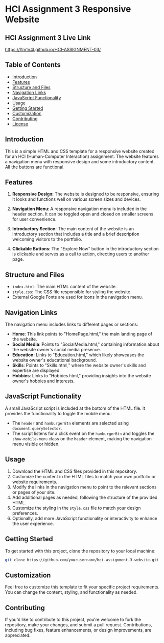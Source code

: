 
# HCI Assignment 3 Responsive Website
## HCI Assignment 3 Live Link
https://l1m1n4l.github.io/HCI-ASSIGNMENT-03/
## Table of Contents
- [Introduction](#introduction)
- [Features](#features)
- [Structure and Files](#structure-and-files)
- [Navigation Links](#navigation-links)
- [JavaScript Functionality](#javascript-functionality)
- [Usage](#usage)
- [Getting Started](#getting-started)
- [Customization](#customization)
- [Contributing](#contributing)
- [License](#license)

## Introduction

This is a simple HTML and CSS template for a responsive website created for an HCI (Human-Computer Interaction) assignment. The website features a navigation menu with responsive design and some introductory content. All the buttons are functional.

## Features

1. **Responsive Design**: The website is designed to be responsive, ensuring it looks and functions well on various screen sizes and devices.

2. **Navigation Menu**: A responsive navigation menu is included in the header section. It can be toggled open and closed on smaller screens for user convenience.

3. **Introductory Section**: The main content of the website is an introductory section that includes a title and a brief description welcoming visitors to the portfolio.

4. **Clickable Buttons**: The "Explore Now" button in the introductory section is clickable and serves as a call to action, directing users to another page.

## Structure and Files

- `index.html`: The main HTML content of the website.
- `style.css`: The CSS file responsible for styling the website.
- External Google Fonts are used for icons in the navigation menu.

## Navigation Links

The navigation menu includes links to different pages or sections:

- **Home**: This link points to "HomePage.html," the main landing page of the website.
- **Social Media**: Points to "SocialMedia.html," containing information about the website owner's social media presence.
- **Education**: Links to "Education.html," which likely showcases the website owner's educational background.
- **Skills**: Points to "Skills.html," where the website owner's skills and expertise are displayed.
- **Hobbies**: Links to "Hobbies.html," providing insights into the website owner's hobbies and interests.

## JavaScript Functionality

A small JavaScript script is included at the bottom of the HTML file. It provides the functionality to toggle the mobile menu:

- The `header` and `hamburgerBtn` elements are selected using `document.querySelector`.
- The script listens for a click event on the `hamburgerBtn` and toggles the `show-mobile-menu` class on the `header` element, making the navigation menu visible or hidden.

## Usage

1. Download the HTML and CSS files provided in this repository.
2. Customize the content in the HTML files to match your own portfolio or website requirements.
3. Modify the links in the navigation menu to point to the relevant sections or pages of your site.
4. Add additional pages as needed, following the structure of the provided HTML.
5. Customize the styling in the `style.css` file to match your design preferences.
6. Optionally, add more JavaScript functionality or interactivity to enhance the user experience.

## Getting Started

To get started with this project, clone the repository to your local machine:

```bash
git clone https://github.com/yourusername/hci-assignment-3-website.git
```

## Customization

Feel free to customize this template to fit your specific project requirements. You can change the content, styling, and functionality as needed.

## Contributing

If you'd like to contribute to this project, you're welcome to fork the repository, make your changes, and submit a pull request. Contributions, including bug fixes, feature enhancements, or design improvements, are appreciated.



